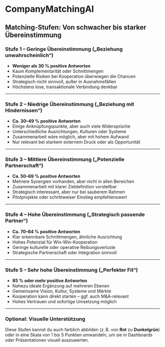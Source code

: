 # CompanyMatchingAI

## **Matching-Stufen: Von schwacher bis starker Übereinstimmung**

### **Stufe 1 – Geringe Übereinstimmung („Beziehung unwahrscheinlich“)**
- **Weniger als 30 % positive Antworten**
- Kaum Komplementarität oder Schnittmengen
- Potenzielle Risiken bei Kooperation überwiegen die Chancen
- Strategisch nicht sinnvoll, außer in Ausnahmefällen
- Höchstens lose, transaktionale Verbindung denkbar

---

### **Stufe 2 – Niedrige Übereinstimmung („Beziehung mit Hindernissen“)**
- **Ca. 30–49 % positive Antworten**
- Einige Anknüpfungspunkte, aber auch viele Widersprüche
- Unterschiedliche Ausrichtungen, Kulturen oder Systeme
- Zusammenarbeit wäre möglich, aber mit hohem Aufwand
- Nur relevant bei starkem externem Druck oder als Opportunität

---

### **Stufe 3 – Mittlere Übereinstimmung („Potenzielle Partnerschaft“)**
- **Ca. 50–69 % positive Antworten**
- Mehrere Synergien vorhanden, aber nicht in allen Bereichen
- Zusammenarbeit mit klarer Zieldefinition vorstellbar
- Strategisch interessant, aber nur bei sauberem Rahmen
- Pilotprojekte oder schrittweiser Einstieg empfehlenswert

---

### **Stufe 4 – Hohe Übereinstimmung („Strategisch passende Partner“)**
- **Ca. 70–84 % positive Antworten**
- Klar erkennbare Schnittmengen, ähnliche Ausrichtung
- Hohes Potenzial für Win-Win-Kooperation
- Geringe kulturelle oder operative Reibungsverluste
- Strategische Partnerschaft oder Integration sinnvoll

---

### **Stufe 5 – Sehr hohe Übereinstimmung („Perfekter Fit“)**
- **85 % oder mehr positive Antworten**
- Nahezu ideale Ergänzung auf mehreren Ebenen
- Gemeinsame Vision, Kultur, Systeme und Märkte
- Kooperation kann direkt starten – ggf. auch M&A-relevant
- Hohes Vertrauen und sofortige Umsetzung möglich

---

### Optional: Visuelle Unterstützung
Diese Stufen kannst du auch farblich abbilden (z. B. von **Rot** zu **Dunkelgrün**) oder in eine Skala von 1 bis 5 Punkten umwandeln, um sie in Dashboards oder Präsentationen visuell auszuwerten.

